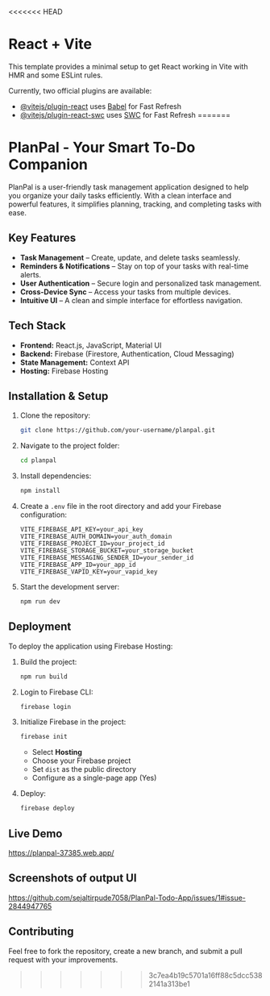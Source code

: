 <<<<<<< HEAD
# React + Vite

This template provides a minimal setup to get React working in Vite with HMR and some ESLint rules.

Currently, two official plugins are available:

- [@vitejs/plugin-react](https://github.com/vitejs/vite-plugin-react/blob/main/packages/plugin-react/README.md) uses [Babel](https://babeljs.io/) for Fast Refresh
- [@vitejs/plugin-react-swc](https://github.com/vitejs/vite-plugin-react-swc) uses [SWC](https://swc.rs/) for Fast Refresh
=======
# PlanPal - Your Smart To-Do Companion

PlanPal is a user-friendly task management application designed to help you organize your daily tasks efficiently. With a clean interface and powerful features, it simplifies planning, tracking, and completing tasks with ease.

## Key Features

- **Task Management** – Create, update, and delete tasks seamlessly.
- **Reminders & Notifications** – Stay on top of your tasks with real-time alerts.
- **User Authentication** – Secure login and personalized task management.
- **Cross-Device Sync** – Access your tasks from multiple devices.
- **Intuitive UI** – A clean and simple interface for effortless navigation.

## Tech Stack

- **Frontend:** React.js, JavaScript, Material UI
- **Backend:** Firebase (Firestore, Authentication, Cloud Messaging)
- **State Management:** Context API 
- **Hosting:** Firebase Hosting

## Installation & Setup

1. Clone the repository:
   ```sh
   git clone https://github.com/your-username/planpal.git
   ```

2. Navigate to the project folder:
   ```sh
   cd planpal
   ```

3. Install dependencies:
   ```sh
   npm install
   ```

4. Create a `.env` file in the root directory and add your Firebase configuration:
   ```env
   VITE_FIREBASE_API_KEY=your_api_key
   VITE_FIREBASE_AUTH_DOMAIN=your_auth_domain
   VITE_FIREBASE_PROJECT_ID=your_project_id
   VITE_FIREBASE_STORAGE_BUCKET=your_storage_bucket
   VITE_FIREBASE_MESSAGING_SENDER_ID=your_sender_id
   VITE_FIREBASE_APP_ID=your_app_id
   VITE_FIREBASE_VAPID_KEY=your_vapid_key
   ```

5. Start the development server:
   ```sh
   npm run dev
   ```

## Deployment

To deploy the application using Firebase Hosting:

1. Build the project:
   ```sh
   npm run build
   ```

2. Login to Firebase CLI:
   ```sh
   firebase login
   ```

3. Initialize Firebase in the project:
   ```sh
   firebase init
   ```
   - Select **Hosting**
   - Choose your Firebase project
   - Set `dist` as the public directory
   - Configure as a single-page app (Yes)

4. Deploy:
   ```sh
   firebase deploy
   ```
## Live Demo 
https://planpal-37385.web.app/

## Screenshots of output UI
https://github.com/sejaltirpude7058/PlanPal-Todo-App/issues/1#issue-2844947765

## Contributing

Feel free to fork the repository, create a new branch, and submit a pull request with your improvements.



>>>>>>> 3c7ea4b19c5701a16ff88c5dcc5382141a313be1
